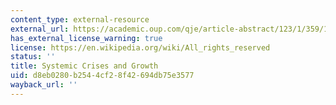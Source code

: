 ```yaml
---
content_type: external-resource
external_url: https://academic.oup.com/qje/article-abstract/123/1/359/1889824?redirectedFrom=fulltext
has_external_license_warning: true
license: https://en.wikipedia.org/wiki/All_rights_reserved
status: ''
title: Systemic Crises and Growth
uid: d8eb0280-b254-4cf2-8f42-694db75e3577
wayback_url: ''
---
```

